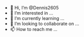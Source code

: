 - 👋 Hi, I’m @Dennis2605
- 👀 I’m interested in ...
- 🌱 I’m currently learning ...
- 💞️ I’m looking to collaborate on ...
- 📫 How to reach me ...

<!---
Dennis2605/Dennis2605 is a ✨ special ✨ repository because its `README.md` (this file) appears o
